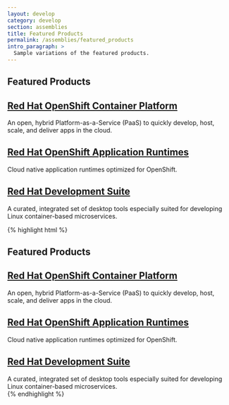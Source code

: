 ```yaml
---
layout: develop
category: develop
section: assemblies
title: Featured Products
permalink: /assemblies/featured_products
intro_paragraph: >
  Sample variations of the featured products.
---
```


<section data-quickedit-entity-id="assembly/29" id="assembly-field-sections-29" class="assembly assembly-type-featured_products" data-quickedit-entity-instance-id="0">
  <h2 data-quickedit-field-id="assembly/29/field_title/en/default" class="field field--name-field-title field--type-string field--label-hidden field__item">Featured Products</h2>

  <article data-quickedit-entity-id="node/33805" role="article" class="contextual-region node node--type-product node--view-mode-featured-tile" about="/node/33805" data-quickedit-entity-instance-id="0">
    <h2>
      <a href="/node/33805" rel="bookmark"><span data-quickedit-field-id="node/33805/title/en/featured_tile" class="field field--name-title field--type-string field--label-hidden quickedit-field">Red Hat OpenShift Container Platform</span></a>
    </h2>
    <div class="node__content">
      <div class="description field field--name-field-short-description field--type-string-long field--label-hidden field__items quickedit-field" data-quickedit-field-id="node/33805/field_short_description/en/featured_tile">
        An open, hybrid Platform-as-a-Service (PaaS) to quickly develop, host, scale, and deliver apps in the cloud.
      </div>
    </div>
  </article>

  <article data-quickedit-entity-id="node/47235" role="article" class="contextual-region node node--type-product node--view-mode-featured-tile" about="/node/47235" data-quickedit-entity-instance-id="0">
    <h2>
      <a href="/node/47235" rel="bookmark"><span data-quickedit-field-id="node/47235/title/en/featured_tile" class="field field--name-title field--type-string field--label-hidden quickedit-field">Red Hat OpenShift Application Runtimes</span></a>
    </h2>
    <div class="node__content">
      <div class="description field field--name-field-short-description field--type-string-long field--label-hidden field__items quickedit-field" data-quickedit-field-id="node/47235/field_short_description/en/featured_tile">
        Cloud native application runtimes optimized for OpenShift.
      </div>
    </div>
  </article>

  <article data-quickedit-entity-id="node/33765" role="article" class="contextual-region node node--type-product node--view-mode-featured-tile" about="/products/devsuite" data-quickedit-entity-instance-id="0">
    <h2>
      <a href="/products/devsuite" rel="bookmark"><span data-quickedit-field-id="node/33765/title/en/featured_tile" class="field field--name-title field--type-string field--label-hidden quickedit-field">Red Hat Development Suite</span></a>
    </h2>
    <div class="node__content">
      <div class="description field field--name-field-short-description field--type-string-long field--label-hidden field__items quickedit-field" data-quickedit-field-id="node/33765/field_short_description/en/featured_tile">
        A curated, integrated set of desktop tools especially suited for developing Linux container-based microservices.
      </div>
    </div>
  </article>
</section>

{% highlight html %}
<section data-quickedit-entity-id="assembly/29" id="assembly-field-sections-29" class="assembly assembly-type-featured_products" data-quickedit-entity-instance-id="0">
  <h2 data-quickedit-field-id="assembly/29/field_title/en/default" class="field field--name-field-title field--type-string field--label-hidden field__item">Featured Products</h2>

  <article data-quickedit-entity-id="node/33805" role="article" class="contextual-region node node--type-product node--view-mode-featured-tile" about="/node/33805" data-quickedit-entity-instance-id="0">
    <h2>
      <a href="/node/33805" rel="bookmark"><span data-quickedit-field-id="node/33805/title/en/featured_tile" class="field field--name-title field--type-string field--label-hidden quickedit-field">Red Hat OpenShift Container Platform</span></a>
    </h2>
    <div class="node__content">
      <div class="description field field--name-field-short-description field--type-string-long field--label-hidden field__items quickedit-field" data-quickedit-field-id="node/33805/field_short_description/en/featured_tile">
        An open, hybrid Platform-as-a-Service (PaaS) to quickly develop, host, scale, and deliver apps in the cloud.
      </div>
    </div>
  </article>

  <article data-quickedit-entity-id="node/47235" role="article" class="contextual-region node node--type-product node--view-mode-featured-tile" about="/node/47235" data-quickedit-entity-instance-id="0">
    <h2>
      <a href="/node/47235" rel="bookmark"><span data-quickedit-field-id="node/47235/title/en/featured_tile" class="field field--name-title field--type-string field--label-hidden quickedit-field">Red Hat OpenShift Application Runtimes</span></a>
    </h2>
    <div class="node__content">
      <div class="description field field--name-field-short-description field--type-string-long field--label-hidden field__items quickedit-field" data-quickedit-field-id="node/47235/field_short_description/en/featured_tile">
        Cloud native application runtimes optimized for OpenShift.
      </div>
    </div>
  </article>

  <article data-quickedit-entity-id="node/33765" role="article" class="contextual-region node node--type-product node--view-mode-featured-tile" about="/products/devsuite" data-quickedit-entity-instance-id="0">
    <h2>
      <a href="/products/devsuite" rel="bookmark"><span data-quickedit-field-id="node/33765/title/en/featured_tile" class="field field--name-title field--type-string field--label-hidden quickedit-field">Red Hat Development Suite</span></a>
    </h2>
    <div class="node__content">
      <div class="description field field--name-field-short-description field--type-string-long field--label-hidden field__items quickedit-field" data-quickedit-field-id="node/33765/field_short_description/en/featured_tile">
        A curated, integrated set of desktop tools especially suited for developing Linux container-based microservices.
      </div>
    </div>
  </article>
</section>
{% endhighlight %}
